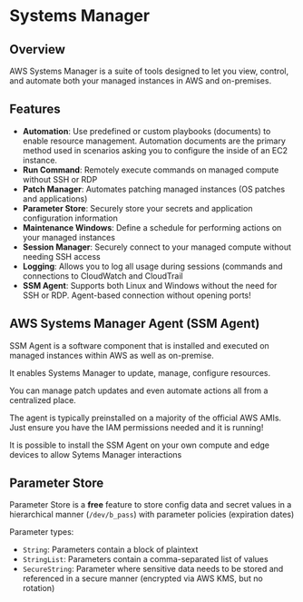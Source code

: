 # Systems Manager

## Overview

AWS Systems Manager is a suite of tools designed to let you view, control, and automate both your managed instances in AWS and on-premises.


## Features

- **Automation**: Use predefined or custom playbooks (documents) to enable resource management. Automation documents are the primary method used in scenarios asking you to configure the inside of an EC2 instance.
- **Run Command**: Remotely execute commands on managed compute without SSH or RDP
- **Patch Manager**: Automates patching managed instances (OS patches and applications)
- **Parameter Store**: Securely store your secrets and application configuration information
- **Maintenance Windows**: Define a schedule for performing actions on your managed instances
- **Session Manager**: Securely connect to your managed compute without needing SSH access
- **Logging**: Allows you to log all usage during sessions (commands and connections to CloudWatch and CloudTrail
- **SSM Agent**: Supports both Linux and Windows without the need for SSH or RDP. Agent-based connection without opening ports!


## AWS Systems Manager Agent (SSM Agent)

SSM Agent is a software component that is installed and executed on managed instances within AWS as well as on-premise.

It enables Systems Manager to update, manage, configure resources.

You can manage patch updates and even automate actions all from a centralized place.

The agent is typically preinstalled on a majority of the official AWS AMIs. Just ensure you have the IAM permissions needed and it is running!

It is possible to install the SSM Agent on your own compute and edge devices to allow Sytems Manager interactions


## Parameter Store

Parameter Store is a **free** feature to store config data and secret values in a hierarchical manner (`/dev/b_pass`) with parameter policies (expiration dates)

Parameter types:
- `String`: Parameters contain a block of plaintext
- `StringList`: Parameters contain a comma-separated list of values
- `SecureString`: Parameter where sensitive data needs to be stored and referenced in a secure manner (encrypted via AWS KMS, but no rotation)